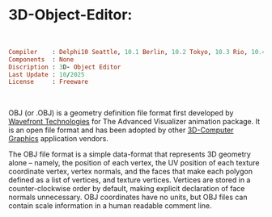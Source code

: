 # 3D-Object-Editor:

</br>

```ruby
Compiler    : Delphi10 Seattle, 10.1 Berlin, 10.2 Tokyo, 10.3 Rio, 10.4 Sydney, 11 Alexandria, 12 Athens
Components  : None
Discription : 3D- Object Editor
Last Update : 10/2025
License     : Freeware
```

</br>

OBJ (or .OBJ) is a geometry definition file format first developed by [Wavefront Technologies](https://en.wikipedia.org/wiki/Wavefront_Technologies) for The Advanced Visualizer animation package. It is an open file format and has been adopted by other [3D-Computer Graphics](https://en.wikipedia.org/wiki/3D_computer_graphics) application vendors.

The OBJ file format is a simple data-format that represents 3D geometry alone – namely, the position of each vertex, the UV position of each texture coordinate vertex, vertex normals, and the faces that make each polygon defined as a list of vertices, and texture vertices. Vertices are stored in a counter-clockwise order by default, making explicit declaration of face normals unnecessary. OBJ coordinates have no units, but OBJ files can contain scale information in a human readable comment line.
